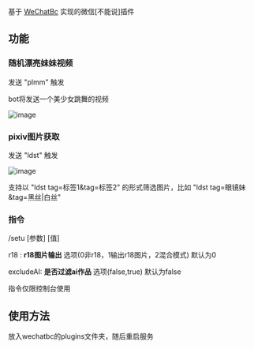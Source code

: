 基于 [WeChatBc](https://github.com/meteorOSS/WeChatBc) 实现的微信[不能说]插件

## 功能

### 随机漂亮妹妹视频
发送 "plmm" 触发

bot将发送一个美少女跳舞的视频

![image](https://github.com/meteorOSS/WeChatSetu/assets/61687266/67236e40-ecab-40c9-b48f-844fb3dad471)

### pixiv图片获取

发送 "ldst" 触发

![image](https://github.com/meteorOSS/WeChatSetu/assets/61687266/b7357a39-a8a0-49e2-8fa0-e82998517157)

支持以 "ldst tag=标签1&tag=标签2" 的形式筛选图片，比如 "ldst tag=眼镜妹&tag=黑丝|白丝"

### 指令

/setu [参数] [值] 

r18 : **r18图片输出** 选项(0非r18，1输出r18图片，2混合模式) 默认为0

excludeAI: **是否过滤ai作品** 选项(false,true) 默认为false

指令仅限控制台使用


## 使用方法
放入wechatbc的plugins文件夹，随后重启服务


